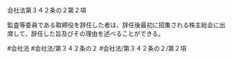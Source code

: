 会社法第３４２条の２第２項

監査等委員である取締役を辞任した者は、辞任後最初に招集される株主総会に出席して、辞任した旨及びその理由を述べることができる。

#会社法
#会社法/第３４２条の２
#会社法/第３４２条の２/第２項
